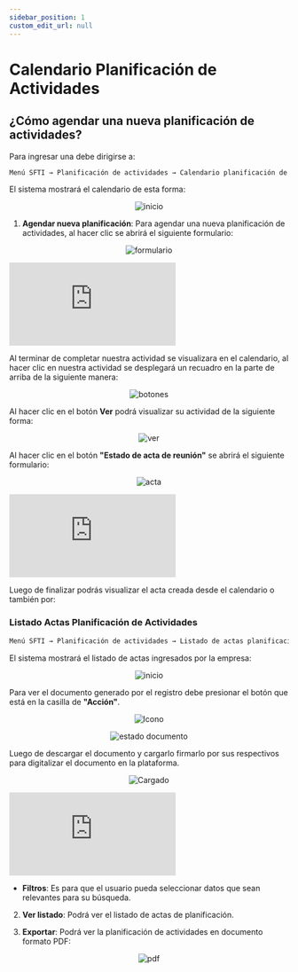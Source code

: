 ```yaml
---
sidebar_position: 1
custom_edit_url: null
---
```

# Calendario Planificación de Actividades
## ¿Cómo agendar una nueva planificación de actividades?
Para ingresar una debe dirigirse a:

<div align="center">

```bash
Menú SFTI → Planificación de actividades → Calendario planificación de actividades
```
</div>

El sistema mostrará el calendario de esta forma:

<div align="center">

![inicio](/img/img_manual/img_calendario_planificacion/2023-09-08_10-17.png)

</div>

1. **Agendar nueva planificación**: Para agendar una nueva planificación de actividades, al hacer clic se abrirá el siguiente formulario:

<div align="center">

![formulario](/img/img_manual/img_calendario_planificacion/2023-09-08_10-29.png)

</div>

<div class="video-responsive">

<iframe src="https://www.youtube.com/embed/LGyBUSyL8Q8/?rel=0" title="YouTube video player" frameborder="0" allow="accelerometer; autoplay; clipboard-write; encrypted-media; gyroscope; picture-in-picture; web-share" allowfullscreen></iframe>


</div>


Al terminar de completar nuestra actividad se visualizara en el calendario, al hacer clic en nuestra actividad se desplegará un recuadro en la parte de arriba de la siguiente manera:

<div align="center">

![botones](/img/img_manual/img_calendario_planificacion/2023-09-08_10-47.png)

</div>

Al hacer clic en el botón **Ver** podrá visualizar su actividad de la siguiente forma: 

<div align="center">

![ver](/img/img_manual/img_calendario_planificacion/2023-09-08_10-49.png)

</div>

Al hacer clic en el botón **"Estado de acta de reunión"** se abrirá el siguiente formulario:

<div align="center">

![acta](/img/img_manual/img_calendario_planificacion/2023-09-08_10-54.png)

</div>

<div class="video-responsive">

<iframe src="https://www.youtube.com/embed/vPE2-6TeHkU/?rel=0" title="YouTube video player" frameborder="0" allow="accelerometer; autoplay; clipboard-write; encrypted-media; gyroscope; picture-in-picture; web-share" allowfullscreen></iframe>

</div>

Luego de finalizar podrás visualizar el acta creada desde el calendario o también por:

### Listado Actas Planificación de Actividades

<div align="center">

```bash
Menú SFTI → Planificación de actividades → Listado de actas planificación de actividades
```
</div>

El sistema mostrará el listado de actas ingresados por la empresa:

<div align="center">

![inicio](/img/img_manual/img_calendario_planificacion/2023-09-08_11-03.png)

</div>

Para ver el documento generado por el registro debe presionar el botón que está en la casilla de **"Acción"**.

<div align="center">

![Icono](/img/img_manual/img_calendario_planificacion/2023-09-08_11-06.png)

</div>


<div align="center">

![estado documento](/img/img_manual/img_calendario_planificacion/2023-09-08_11-09.png)

</div>

Luego de descargar el documento y cargarlo firmarlo por sus respectivos para digitalizar el documento en la plataforma.

<div align="center">

![Cargado](/img/img_manual/img_calendario_planificacion/2023-09-08_11-40.png)

</div>

<div class="video-responsive">

<iframe src="https://www.youtube.com/embed/ed6iHeHYmVI/?rel=0" title="YouTube video player" frameborder="0" allow="accelerometer; autoplay; clipboard-write; encrypted-media; gyroscope; picture-in-picture; web-share" allowfullscreen></iframe>

</div>

* **Filtros**: Es para que el usuario pueda seleccionar datos que sean relevantes para su búsqueda.


2. **Ver listado**: Podrá ver el listado de actas de planificación.

3. **Exportar**: Podrá ver la planificación de actividades en documento formato PDF:

<div align="center">

![pdf](/img/img_manual/img_calendario_planificacion/2023-09-08_11-38.png)

</div>

